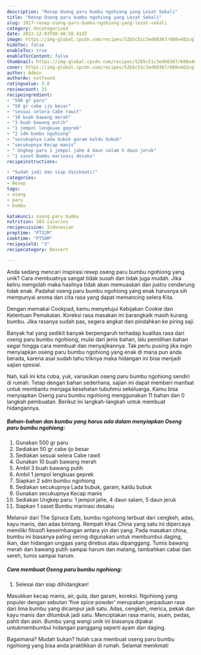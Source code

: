 ```yaml
---
description: "Resep Oseng paru bumbu ngohiong yang Lezat Sekali"
title: "Resep Oseng paru bumbu ngohiong yang Lezat Sekali"
slug: 1017-resep-oseng-paru-bumbu-ngohiong-yang-lezat-sekali
category: Uncategorized
date: 2022-12-03T08:48:58.414Z
image: https://img-global.cpcdn.com/recipes/52b5c51c3ed68367/680x482cq70/oseng-paru-bumbu-ngohiong-foto-resep-utama.jpg
hideToc: false
enableToc: true
enableTocContent: false
thumbnail: https://img-global.cpcdn.com/recipes/52b5c51c3ed68367/680x482cq70/oseng-paru-bumbu-ngohiong-foto-resep-utama.jpg
cover: https://img-global.cpcdn.com/recipes/52b5c51c3ed68367/680x482cq70/oseng-paru-bumbu-ngohiong-foto-resep-utama.jpg
author: Admin
authorAv: notfound
ratingvalue: 3.8
reviewcount: 25
recipeingredient:
- "500 gr paru"
- "50 gr cabe ijo besar"
- "sesuai selera Cabe rawit"
- "10 buah bawang merah"
- "3 buah bawang putih"
- "1 jempol lengkuas geprek"
- "2 sdm bumbu ngohiong"
- "secukupnya Lada bubuk garam kaldu bubuk"
- "secukupnya Kecap manis"
- " Ungkep paru 1 jempol jahe 4 daun salam 5 daun jeruk"
- "1 saset Bumbu marinasi desaku"
recipeinstructions:

- "Sudah jadi dan siap dinikmati!"
categories:
- Resep
tags:
- oseng
- paru
- bumbu

katakunci: oseng paru bumbu 
nutrition: 103 calories
recipecuisine: Indonesian
preptime: "PT32M"
cooktime: "PT50M"
recipeyield: "3"
recipecategory: Dessert

---
```





Anda sedang mencari inspirasi resep oseng paru bumbu ngohiong yang unik? Cara membuatnya sangat tidak susah dan tidak juga mudah. Jika keliru mengolah maka hasilnya tidak akan memuaskan dan justru cenderung tidak enak. Padahal oseng paru bumbu ngohiong yang enak harusnya sih mempunyai aroma dan cita rasa yang dapat memancing selera Kita.





Dengan memakai Cookpad, kamu menyetujui Kebijakan Cookie dan Ketentuan Pemakaian. Koreksi rasa masakan ini barangkalk masih kurang bumbu. Jika rasanya sudah pas, segera angkat dan pindahkan ke piring saji.

Banyak hal yang sedikit banyak berpengaruh terhadap kualitas rasa dari oseng paru bumbu ngohiong, mulai dari jenis bahan, lalu pemilihan bahan segar hingga cara membuat dan menyajikannya. Tak perlu pusing jika ingin menyiapkan oseng paru bumbu ngohiong yang enak di mana pun anda berada, karena asal sudah tahu triknya maka hidangan ini bisa menjadi sajian spesial.






Nah, kali ini kita coba, yuk, variasikan oseng paru bumbu ngohiong sendiri di rumah. Tetap dengan bahan sederhana, sajian ini dapat memberi manfaat untuk membantu menjaga kesehatan tubuhmu sekeluarga. Kamu bisa menyiapkan Oseng paru bumbu ngohiong menggunakan 11 bahan dan 0 langkah pembuatan. Berikut ini langkah-langkah untuk membuat hidangannya.

<!--inarticleads1-->

##### Bahan-bahan dan bumbu yang harus ada dalam menyiapkan Oseng paru bumbu ngohiong:

1. Gunakan 500 gr paru
1. Sediakan 50 gr cabe ijo besar
1. Sediakan sesuai selera Cabe rawit
1. Gunakan 10 buah bawang merah
1. Ambil 3 buah bawang putih
1. Ambil 1 jempol lengkuas geprek
1. Siapkan 2 sdm bumbu ngohiong
1. Sediakan secukupnya Lada bubuk, garam, kaldu bubuk
1. Gunakan secukupnya Kecap manis
1. Sediakan  Ungkep paru: 1 jempol jahe, 4 daun salam, 5 daun jeruk
1. Siapkan 1 saset Bumbu marinasi desaku


Melansir dari The Spruce Eats, bumbu ngohiong terbuat dari cengkeh, adas, kayu manis, dan adas bintang. Rempah khas China yang satu ini dipercaya memiliki filosofi keseimbangan antara yin dan yang. Pada masakan china, bumbu ini biasanya paling sering digunakan untuk membumbui daging, ikan, dan hidangan unggas yang direbus atau dipanggang. Tumis bawang merah dan bawang putih sampai harum dan matang, tambahkan cabai dan sereh, tumis sampai harum. 

<!--inarticleads2-->

##### Cara membuat Oseng paru bumbu ngohiong:


1. Selesai dan siap dihidangkan!

Masukkan kecap manis, air, gula, dan garam, koreksi. Ngohiong yang populer dengan sebutan &#39;five spice powder&#39; merupakan perpaduan rasa dari lima bumbu yang dicampur jadi satu. Adas, cengkeh, merica, pekak dan kayu manis dan ditumbuk jadi satu. Menciptakan rasa manis, asam, pedas, pahit dan asin. Bumbu yang wangi unik ini biasanya dipakai untukmembumbui hidangan panggang seperti ayam dan daging. 

Bagaimana? Mudah bukan? Itulah cara membuat oseng paru bumbu ngohiong yang bisa anda praktikkan di rumah. Selamat menikmati
